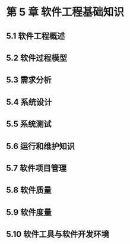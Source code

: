 # 第 5 章  软件工程基础知识

## 5.1 软件工程概述

## 5.2 软件过程模型

## 5.3 需求分析

## 5.4 系统设计

## 5.5 系统测试

## 5.6 运行和维护知识

## 5.7 软件项目管理

## 5.8 软件质量

## 5.9 软件度量

## 5.10 软件工具与软件开发环境

